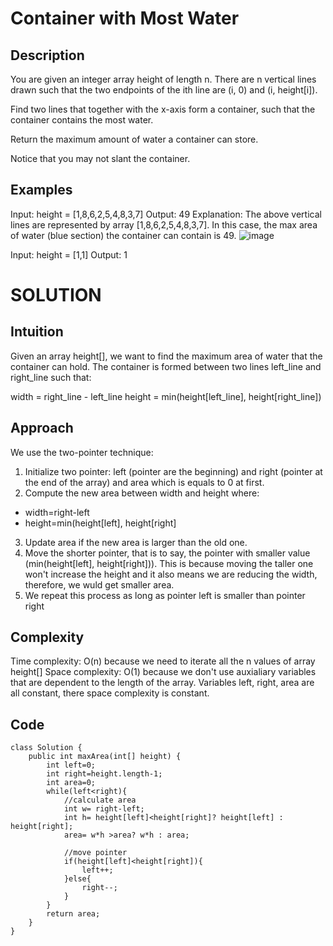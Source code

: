 # Container with Most Water

## Description
You are given an integer array height of length n. There are n vertical lines drawn such that the two endpoints of the ith line are (i, 0) and (i, height[i]).

Find two lines that together with the x-axis form a container, such that the container contains the most water.

Return the maximum amount of water a container can store.

Notice that you may not slant the container.

## Examples
Input: height = [1,8,6,2,5,4,8,3,7]
Output: 49
Explanation: The above vertical lines are represented by array [1,8,6,2,5,4,8,3,7]. In this case, the max area of water (blue section) the container can contain is 49.
![image](https://github.com/user-attachments/assets/360819be-e435-441a-80fd-e13464012051)

Input: height = [1,1]
Output: 1

# SOLUTION
## Intuition
Given an array height[], we want to find the maximum area of water that the container can hold. The container is formed between two lines left_line and right_line such that:

width = right_line - left_line
height = min(height[left_line], height[right_line])

## Approach
We use the two-pointer technique:

1. Initialize two pointer: left (pointer are the beginning) and right (pointer at the end of the array) and area which is equals to 0 at first.
2. Compute the new area between width and height where:
* width=right-left
* height=min(height[left], height[right]
3. Update area if the new area is larger than the old one.
4. Move the shorter pointer, that is to say, the pointer with smaller value (min(height[left], height[right])). This is because moving the taller one won't increase the height and it also means we are reducing the width, therefore, we wuld get smaller area.
5. We repeat this process as long as pointer left is smaller than pointer right

## Complexity
Time complexity: O(n) because we need to iterate all the n values of array height[]
Space complexity: O(1) because we don't use auxialiary variables that are dependent to the length of the array. Variables left, right, area are all constant, there space complexity is constant.

## Code
```
class Solution {
    public int maxArea(int[] height) {
        int left=0;
        int right=height.length-1;
        int area=0;
        while(left<right){
            //calculate area
            int w= right-left;
            int h= height[left]<height[right]? height[left] : height[right];
            area= w*h >area? w*h : area;

            //move pointer
            if(height[left]<height[right]){
                left++;
            }else{
                right--;
            }
        }
        return area;
    }
}
```
